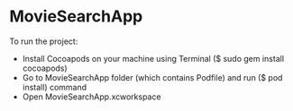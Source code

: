 # MovieSearchApp


To run the project:
- Install Cocoapods on your machine using Terminal ($ sudo gem install cocoapods)
- Go to MovieSearchApp folder (which contains Podfile) and run ($ pod install) command
- Open MovieSearchApp.xcworkspace 
